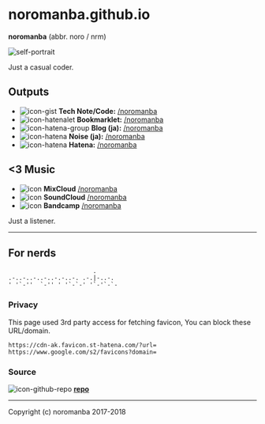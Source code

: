 # noromanba.github.io

**noromanba** (abbr. noro / nrm)

<!--
![self-portrait](https://github.com/noromanba.png)
-->
![self-portrait](https://avatars.githubusercontent.com/u/974716?s=460)

Just a casual coder.

## Outputs

- ![icon-gist](https://www.google.com/s2/favicons?domain=gist.github.com) **Tech Note/Code:** [/noromanba](https://gist.github.com/noromanba/)
- ![icon-hatenalet](https://cdn-ak.favicon.st-hatena.com/?url=http://let.hatelabo.jp) **Bookmarklet:** [/noromanba](http://let.hatelabo.jp/noromanba/)
- ![icon-hatena-group](https://www.google.com/s2/favicons?domain=ptech.g.hatena.ne.jp) **Blog (ja):** [/noromanba](http://ptech.g.hatena.ne.jp/noromanba/)
- ![icon-hatena](https://www.google.com/s2/favicons?domain=h.hatena.ne.jp) **Noise (ja):** [/noromanba](http://h.hatena.ne.jp/noromanba/)
- ![icon-hatena](https://www.google.com/s2/favicons?domain=profile.hatena.ne.jp) **Hatena:** [/noromanba](https://profile.hatena.ne.jp/noromanba/)

## \<3 Music

- ![icon](https://www.google.com/s2/favicons?domain=mixcloud.com) **MixCloud** [/noromanba](https://www.mixcloud.com/noromanba/)
- ![icon](https://www.google.com/s2/favicons?domain=soundcloud.com) **SoundCloud** [/noromanba](https://soundcloud.com/noromanba/)
- ![icon](https://www.google.com/s2/favicons?domain=bandcamp.com) **Bandcamp** [/noromanba](https://bandcamp.com/noromanba)

Just a listener.

----

## For nerds

```aa
                        .
.-..-..-..-..-.-..-. .-.|-..-.
' '`-''  `-'' ' '`-`-' '`-'`-`-

```

### Privacy

This page used 3rd party access for fetching favicon, You can block these URL/domain.

```
https://cdn-ak.favicon.st-hatena.com/?url=
https://www.google.com/s2/favicons?domain=
```

### Source

![icon-github-repo](https://www.google.com/s2/favicons?domain=github.com) [**repo**](https://github.com/noromanba/noromanba.github.com/)

----

Copyright (c) noromanba 2017-2018

<!-- favicon fetchers
![icon](https://cdn-ak.favicon.st-hatena.com/?url=https://example.com)
![icon](https://www.google.com/s2/favicons?domain=example.com)
![icon:(https://icons.duckduckgo.com/ip2/example.com.ico)
-->
